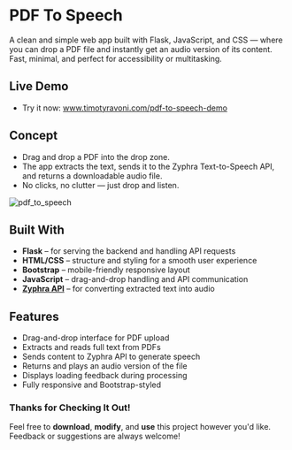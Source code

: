 # PDF To Speech

A clean and simple web app built with Flask, JavaScript, and CSS — where you can drop a PDF file and instantly get an audio version of its content. Fast, minimal, and perfect for accessibility or multitasking.

## Live Demo
- Try it now: www.timotyravoni.com/pdf-to-speech-demo

## Concept
- Drag and drop a PDF into the drop zone.
- The app extracts the text, sends it to the Zyphra Text-to-Speech API, and returns a downloadable audio file.
- No clicks, no clutter — just drop and listen.

![pdf_to_speech](https://github.com/user-attachments/assets/e050a5ac-89d9-4709-9e8e-0cc84368450b)

## Built With
- **Flask** – for serving the backend and handling API requests
- **HTML/CSS** – structure and styling for a smooth user experience
- **Bootstrap** – mobile-friendly responsive layout
- **JavaScript** – drag-and-drop handling and API communication
- [**Zyphra API**](https://github.com/Zyphra/Zonos) – for converting extracted text into audio

## Features
- Drag-and-drop interface for PDF upload
- Extracts and reads full text from PDFs
- Sends content to Zyphra API to generate speech
- Returns and plays an audio version of the file
- Displays loading feedback during processing
- Fully responsive and Bootstrap-styled

### Thanks for Checking It Out!
Feel free to **download**, **modify**, and **use** this project however you'd like. Feedback or suggestions are always welcome!
